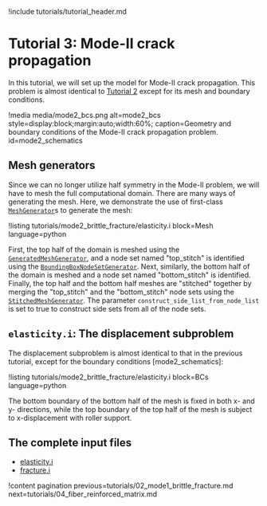 !include tutorials/tutorial_header.md

# Tutorial 3: Mode-II crack propagation

In this tutorial, we will set up the model for Mode-II crack propagation. This problem is almost identical to [Tutorial 2](tutorials/02_mode1_brittle_fracture.md) except for its mesh and boundary conditions.

!media media/mode2_bcs.png alt=mode2_bcs style=display:block;margin:auto;width:60%; caption=Geometry and boundary conditions of the Mode-II crack propagation problem. id=mode2_schematics

## Mesh generators

Since we can no longer utilize half symmetry in the Mode-II problem, we will have to mesh the full computational domain. There are many ways of generating the mesh. Here, we demonstrate the use of first-class [`MeshGenerator`](MeshGenerator.md)s to generate the mesh:

!listing tutorials/mode2_brittle_fracture/elasticity.i
         block=Mesh
         language=python

First, the top half of the domain is meshed using the [`GeneratedMeshGenerator`](GeneratedMeshGenerator.md), and a node set named "top_stitch" is identified using the [`BoundingBoxNodeSetGenerator`](BoundingBoxNodeSetGenerator.md). Next, similarly, the bottom half of the domain is meshed and a node set named "bottom_stitch" is identified. Finally, the top half and the bottom half meshes are "stitched" together by merging the "top_stitch" and the "bottom_stitch" node sets using the [`StitchedMeshGenerator`](StitchMeshGenerator.md). The parameter `construct_side_list_from_node_list` is set to true to construct side sets from all of the node sets.

## `elasticity.i`: The displacement subproblem

The displacement subproblem is almost identical to that in the previous tutorial, except for the boundary conditions [mode2_schematics]:

!listing tutorials/mode2_brittle_fracture/elasticity.i
         block=BCs
         language=python

The bottom boundary of the bottom half of the mesh is fixed in both x- and y- directions, while the top boundary of the top half of the mesh is subject to x-displacement with roller support.

## The complete input files

- [elasticity.i](tutorials/mode2_brittle_fracture/elasticity.i)
- [fracture.i](tutorials/mode2_brittle_fracture/fracture.i)

!content pagination previous=tutorials/02_mode1_brittle_fracture.md
                    next=tutorials/04_fiber_reinforced_matrix.md
